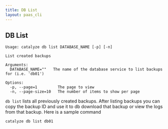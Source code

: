 ```yaml
---
title: DB List
layout: paas_cli
---
```


## DB List

```
Usage: catalyze db list DATABASE_NAME [-p] [-n]

List created backups

Arguments:
  DATABASE_NAME=""   The name of the database service to list backups for (i.e. 'db01')

Options:
  -p, --page=1         The page to view
  -n, --page-size=10   The number of items to show per page
```

`db list` lists all previously created backups. After listing backups you can copy the backup ID and use it to <a data-unique="DBDownload">db download</a> that backup or <a data-unique="DBLogs">view the logs</a> from that backup. Here is a sample command

```
catalyze db list db01
```
